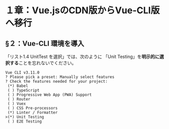 # １章：Vue.jsのCDN版からVue-CLI版へ移行

## §２：Vue-CLI 環境を導⼊

「リスト1.4 UnitTest を選択」では、次のように
「Unit Testing」を**明示的に選択する**ことを忘れないでください。

```
Vue CLI v3.11.0
? Please pick a preset: Manually select features
? Check the features needed for your project:
 (*) Babel
 ( ) TypeScript
 ( ) Progressive Web App (PWA) Support
 ( ) Router
 ( ) Vuex
 ( ) CSS Pre-processors
 (*) Linter / Formatter
>(*) Unit Testing
 ( ) E2E Testing                                            
```

